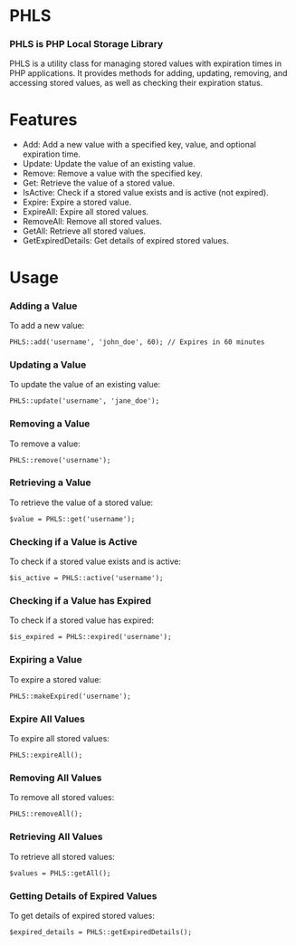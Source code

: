 # PHLS
### PHLS is PHP Local Storage Library
PHLS is a utility class for managing stored values with expiration times in PHP applications. It provides methods for adding, updating, removing, and accessing stored values, as well as checking their expiration status.

# Features
* Add: Add a new value with a specified key, value, and optional expiration time.
* Update: Update the value of an existing value.
* Remove: Remove a value with the specified key.
* Get: Retrieve the value of a stored value.
* IsActive: Check if a stored value exists and is active (not expired).
* Expire: Expire a stored value.
* ExpireAll: Expire all stored values.
* RemoveAll: Remove all stored values.
* GetAll: Retrieve all stored values.
* GetExpiredDetails: Get details of expired stored values.

# Usage
### Adding a Value
To add a new value:
```
PHLS::add('username', 'john_doe', 60); // Expires in 60 minutes
```
### Updating a Value
To update the value of an existing value:
```
PHLS::update('username', 'jane_doe');
```
### Removing a Value
To remove a value:
```
PHLS::remove('username');
```
### Retrieving a Value
To retrieve the value of a stored value:
```
$value = PHLS::get('username');
```
### Checking if a Value is Active
To check if a stored value exists and is active:
```
$is_active = PHLS::active('username');
```
### Checking if a Value has Expired
To check if a stored value has expired:
```
$is_expired = PHLS::expired('username');
```
### Expiring a Value
To expire a stored value:
```
PHLS::makeExpired('username');
```
### Expire All Values
To expire all stored values:
```
PHLS::expireAll();
```
### Removing All Values
To remove all stored values:
```
PHLS::removeAll();
```
### Retrieving All Values
To retrieve all stored values:
```
$values = PHLS::getAll();
```
### Getting Details of Expired Values
To get details of expired stored values:
```
$expired_details = PHLS::getExpiredDetails();
```
